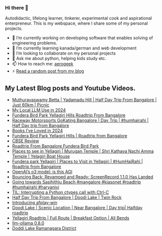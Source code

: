 ### Hi there 👋

<!--
**sukhbinder/sukhbinder** is a ✨ _special_ ✨ repository because its `README.md` (this file) appears on your GitHub profile.
-->

Autodidactic, lifelong learner, tinkerer, experimental cook and aspirational enterpreneur. This is my webspace, where I share some of my personal projects. 

- 🔭 I’m currently working on developing software that enables solving of engineering problems.
- 🌱 I’m currently learning kanada/german and web development
- 👯 I’m looking to collaborate on my personal projects
- 💬 Ask me about python, helping kids study etc.
- 📫 How to reach me: [aerogeek](http://www.twitter.com/aerogeek)
- ⚡ [Read a random post from my blog](https://sukhbinder.wordpress.com/?random)

## My Latest Blog posts and Youtube Videos.
<!-- BLOG-POST-LIST:START -->
- [Muthurayaswamy Betta | Yadamadu Hill | Half Day Trip From Bangalore | Just 60km  | Picnic](https://www.youtube.com/watch?v=TLJxscwraUk)
- [My Local LLM Use in 2024](https://sukhbinder.wordpress.com/2025/01/11/my-local-llm-use-in-2024/)
- [Fundera Bird Park Yellagiri Hills Roadtrip From Bangalore](https://www.youtube.com/watch?v=zTtXGFH25yA)
- [Raceway Motorsports GoKating Bangalore | Day Trip | #humhairahi | Half Day trip from Bangalore](https://www.youtube.com/watch?v=YYl2dtT5cJI)
- [Books I’ve Loved in 2024](https://sukhbinder.wordpress.com/2025/01/07/books-ive-loved-in-2024/)
- [Fundera Bird Park Yellagiri Hills | Roadtrip from Bangalore](https://www.youtube.com/watch?v=wlT-nWLSG3w)
- [CBSE Review](https://sukhbinder.wordpress.com/2025/01/06/cbse-review/)
- [Roadtrip From Bangalore Fundera Bird Park](https://www.youtube.com/watch?v=tSXUa-IRU6M)
- [Places to see in Yellagiri | Murugan Temple | Shri Kathava Nachi Amma Temple | Yelagiri Boat House](https://www.youtube.com/watch?v=e6aos4C9rMo)
- [Fundera park Yellagiri | Places to Visit in Yellagiri | #HumHaiRahi | Roadtrip from Bangalore](https://www.youtube.com/watch?v=tBsfyabHo18)
- [OpenAI’s o3 model: is this AGI](https://sukhbinder.wordpress.com/2024/12/21/openais-o3-model-is-this-agi/)
- [Bouncing Back: Revamped and Ready: ScreenRecord 1.1.0 Has Landed](https://sukhbinder.wordpress.com/2024/12/20/bouncing-back-revamped-and-ready-screenrecord-1-1-0-has-landed/)
- [Going towards Sasihithlu Beach #mangalore #kiasonet #roadtrip #humhairahi #haryanivi](https://www.youtube.com/watch?v=NRaC1rJUGbw)
- [TIL: Interrupting a Python ctypes call with Ctrl-C](https://sukhbinder.wordpress.com/2024/12/17/til-interrupting-a-python-ctypes-call-with-ctrl-c/)
- [Half Day Trip From Bangalore | Doodi Lake | Twin Rock](https://www.youtube.com/watch?v=BEPKGUXYfI8)
- [Introducing afplay-win](https://sukhbinder.wordpress.com/2024/12/13/introducing-afplay-win/)
- [Doodi Lake | Scenic Location | Near Bangalore | Day trip| Halfday roadtrip](https://www.youtube.com/watch?v=O9YMYn_r77c)
- [Yellagiri Roadtrip | Full Route | Breakfast Option | All Bends](https://www.youtube.com/watch?v=d_oB_2g87SM)
- [llm-ollama 0.8.0](https://sukhbinder.wordpress.com/2024/12/11/llm-ollama-0-8-0/)
- [Doddi Lake Ramanagara District](https://www.youtube.com/watch?v=4vp8j619Qv0)
<!-- BLOG-POST-LIST:END -->
